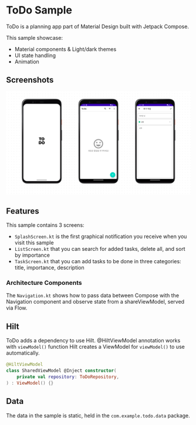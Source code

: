 # ToDo Sample

ToDo is a planning app part of Material Design built with Jetpack Compose.

This sample showcase:

* Material components & Light/dark themes
* UI state handling
* Animation

## Screenshots
![Screenshot](app/src/main/res/screen-shot/todo_screen_shots.png)

## Features

This sample contains 3 screens:

* `SplashScreen.kt` is the first graphical notification you receive when you visit this sample
* `ListScreen.kt` that you can search for added tasks, delete all, and sort by importance
* `TaskScreen.kt` that you can add tasks to be done in three categories: title, importance, description

### Architecture Components

The `Navigation.kt` shows how to pass data between Compose with the Navigation component and observe
state from a shareViewModel, served via Flow.

## Hilt

ToDo adds a dependency to use Hilt. @HiltViewModel annotation works with `viewModel()` function Hilt
creates a ViewModel for `viewModel()` to use automatically.

```kotlin
@HiltViewModel
class SharedViewModel @Inject constructor(
    private val repository: ToDoRepository,
) : ViewModel() {}
```

## Data

The data in the sample is static, held in the `com.example.todo.data` package.